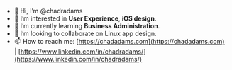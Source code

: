 - 👋 Hi, I’m @chadradams
- 👀 I’m interested in **User Experience**, **iOS design**.
- 🌱 I’m currently learning **Business Administration**.
- 💞️ I’m looking to collaborate on Linux app design.
- 📫 How to reach me: [https://chadadams.com](https://chadadams.com) | [https://www.linkedin.com/in/chadradams/](https://www.linkedin.com/in/chadradams/)

<!---
chadradams/chadradams is a ✨ special ✨ repository because its `README.md` (this file) appears on your GitHub profile.
You can click the Preview link to take a look at your changes.
--->
